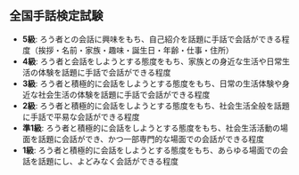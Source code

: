 ## 全国手話検定試験
- **5級**: ろう者との会話に興味をもち、自己紹介を話題に手話で会話ができる程度（挨拶・名前・家族・趣味・誕生日・年齢・仕事・住所）
- **4級**: ろう者と会話をしようとする態度をもち、家族との身近な生活や日常生活の体験を話題に手話で会話ができる程度
- **3級**: ろう者と積極的に会話をしようとする態度をもち、日常の生活体験や身近な社会生活の体験を話題に手話で会話ができる程度
- **2級**: ろう者と積極的に会話をしようとする態度をもち、社会生活全般を話題に手話で平易な会話ができる程度
- **準1級**: ろう者と積極的に会話をしようとする態度をもち、社会生活活動の場面を話題に会話ができ、かつ一部専門的な場面での会話ができる程度
- **1級**: ろう者と積極的に会話をしようとする態度をもち、あらゆる場面での会話を話題にし、よどみなく会話ができる程度